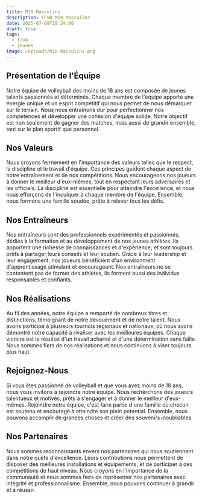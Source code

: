 ```yaml
---
title: M18 Masculins
description: FFVB M18 Masculins
date: 2025-07-09T19:24:00
draft: true
tags:
  - ffvb
  - jeunes
image: /uploads/m18-masculins.png
---
```


## Présentation de l'Équipe

Notre équipe de volleyball des moins de 18 ans est composée de jeunes talents passionnés et déterminés. Chaque membre de
l'équipe apporte une énergie unique et un esprit compétitif qui nous permet de nous démarquer sur le terrain. Nous nous
entraînons dur pour perfectionner nos compétences et développer une cohésion d'équipe solide. Notre objectif est non
seulement de gagner des matches, mais aussi de grandir ensemble, tant sur le plan sportif que personnel.

## Nos Valeurs

Nous croyons fermement en l'importance des valeurs telles que le respect, la discipline et le travail d'équipe. Ces
principes guident chaque aspect de notre entraînement et de nos compétitions. Nous encourageons nos joueurs à donner le
meilleur d'eux-mêmes, tout en respectant leurs adversaires et les officiels. La discipline est essentielle pour
atteindre l'excellence, et nous nous efforçons de l'inculquer à chaque membre de l'équipe. Ensemble, nous formons une
famille soudée, prête à relever tous les défis.

## Nos Entraîneurs

Nos entraîneurs sont des professionnels expérimentés et passionnés, dédiés à la formation et au développement de nos
jeunes athlètes. Ils apportent une richesse de connaissances et d'expérience, et sont toujours prêts à partager leurs
conseils et leur soutien. Grâce à leur leadership et leur engagement, nos joueurs bénéficient d'un environment
d'apprentissage stimulant et encourageant. Nos entraîneurs ne se contentent pas de former des athlètes, ils forment
aussi des individus responsables et confiants.

## Nos Réalisations

Au fil des années, notre équipe a remporté de nombreux titres et distinctions, témoignant de notre dévouement et de
notre talent. Nous avons participé à plusieurs tournois régionaux et nationaux, où nous avons démontré notre capacité à
rivaliser avec les meilleures équipes. Chaque victoire est le résultat d'un travail acharné et d'une détermination sans
faille. Nous sommes fiers de nos réalisations et nous continuons à viser toujours plus haut.

## Rejoignez-Nous

Si vous êtes passionné de volleyball et que vous avez moins de 18 ans, nous vous invitons à rejoindre notre équipe. Nous
recherchons des joueurs talentueux et motivés, prêts à s'engager et à donner le meilleur d'eux-mêmes. Rejoindre notre
équipe, c'est faire partie d'une famille où chacun est soutenu et encouragé à atteindre son plein potential. Ensemble,
nous pouvons accomplir de grandes choses et créer des souvenirs inoubliables.

## Nos Partenaires

Nous sommes reconnaissants envers nos partenaires qui nous soutiennent dans notre quête d'excellence. Leurs
contributions nous permettent de disposer des meilleures installations et équipements, et de participer à des
compétitions de haut niveau. Nous croyons en l'importance de la communauté et nous sommes fiers de représenter nos
partenaires avec intégrité et professionnalisme. Ensemble, nous pouvons continuer à grandir et à réussir.
